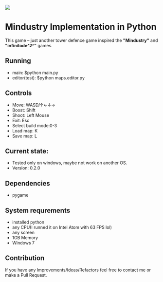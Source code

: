 
![ ](https://i.ibb.co/JBGg6Mx/splahh.png)
# Mindustry Implementation in Python
This game – just another tower defence game inspired the **"Mindustry"** and **"infinitode^2^"** games.

## Running
* main: $python main.py
* editor(test): $python maps.editor.py

## Controls
* Move: WASD/↑←↓→
* Boost: Shift
* Shoot: Left Mouse
* Exit: Esc
* Select build mode:0-3
* Load map: K
* Save map: L

## Current state:
* Tested only on windows, maybe not work on another OS.
* Version: 0.2.0

## Dependencies
* pygame

## System requrements
* installed python
* any CPU(I runned it on Intel Atom with 63 FPS lol)
* any screen
* 1GB Memory
* Windows 7

## Contribution
If you have any Improvements/Ideas/Refactors feel free to contact me or make a Pull Request.
